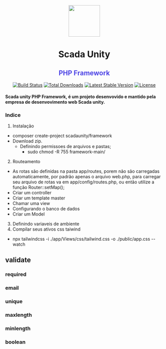<div align="center">
    <img src="https://user-images.githubusercontent.com/60576219/149859798-3a9b04e2-b56a-4e19-bf50-284b7f267477.png" width="100px" />
    <h1>Scada Unity </h1>
    <h2 style="color:rgb(79 70 229)">PHP Framework</h2>
</div>

<p align="center">
<a href="#"><img src="https://travis-ci.org/laravel/framework.svg" alt="Build Status"></a>
<a href="#"><img src="https://img.shields.io/packagist/dt/laravel/framework" alt="Total Downloads"></a>
<a href="#"><img src="https://img.shields.io/packagist/v/laravel/framework" alt="Latest Stable Version"></a>
<a href="#"><img src="https://img.shields.io/packagist/l/laravel/framework" alt="License"></a>
</p>

#### Scada unity PHP Framework, é um projeto desenvovido e mantido pela empresa de desenvovimento web Scada unity.

### Indice
1. Instalação
  - composer create-project scadaunity/framework
  - Download zip.
    - Definindo permissoes de arquivos e pastas;
      - sudo chmod -R 755 framework-main/
2. Routeamento
  - As rotas são definidas na pasta app/routes, porem não são carregadas automaticamente, por padrão apenas o arquivo web.php, para carregar seu arquivo de rotas va em app/config/routes.php, ou então utilize a função Router::setMap();
  - Criar um controller
  - Criar um template master
  - Chamar uma view
  - Configurando o banco de dados
  - Criar um Model
3. Definindo variaveis de ambiente
4. Compilar seus ativos css taiwind
  - npx tailwindcss -i ./app/Views/css/tailwind.css -o ./public/app.css --watch

## validate
### required
### email
### unique
### maxlength
### minlength
### boolean
